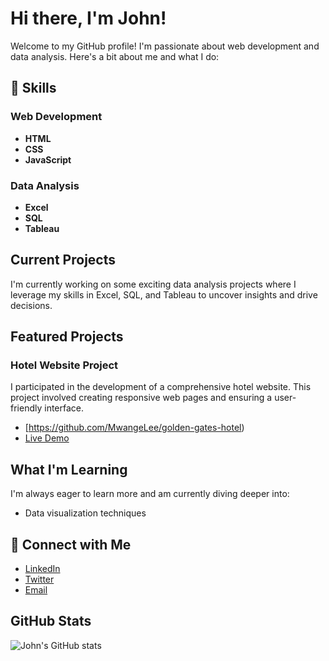 # Hi there, I'm John! 

Welcome to my GitHub profile! I'm passionate about web development and data analysis. Here's a bit about me and what I do:

## 🚀 Skills

### Web Development
- **HTML** 
- **CSS** 
- **JavaScript** 

### Data Analysis
- **Excel** 
- **SQL** 
- **Tableau** 

##  Current Projects
I'm currently working on some exciting data analysis projects where I leverage my skills in Excel, SQL, and Tableau to uncover insights and drive decisions.

##  Featured Projects

### Hotel Website Project 
I participated in the development of a comprehensive hotel website. This project involved creating responsive web pages and ensuring a user-friendly interface.

- [https://github.com/MwangeLee/golden-gates-hotel) 
- [Live Demo](https://mwangelee.github.io/golden-gates-hotel/index.html) 

##  What I'm Learning
I'm always eager to learn more and am currently diving deeper into:
- Data visualization techniques 
## 🔗 Connect with Me
- [LinkedIn](https://www.linkedin.com/in/john-mutua-webdev) 
- [Twitter](https://twitter.com/Shata995770042) 
- [Email](mailto:mutuabenedict920@gmail.com) 

##  GitHub Stats
![John's GitHub stats](https://github-readme-stats.vercel.app/api?username=johnmutua783&show_icons=true&theme=radical)
